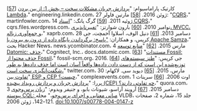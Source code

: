 [[57](ch11.html#Paramasivam2016th-marker)] کارتیک پاراماسیوام:
"[پردازش جریان مشکلات سخت – بخش 1: از بین بردن Lambda](https://engineering.linkedin.com/blog/2016/06/stream-processing-hard-problems-part-1-killing-lambda)،" engineering.linkedin.com، 27 ژوئن 2016. [[58](ch11.html#Fowler2011xt-marker)] مارتین فاولر:
"[CQRS](http://martinfowler.com/bliki/CQRS.html)،" martinfowler.com، 14 ژوئیه 2011. [[59](ch11.html#Young2010td-marker)] گرگ یانگ:
"[اسناد CQRS](https://cqrs.files.wordpress.com/2010/11/cqrs_documents.pdf)،"
cqrs.files.wordpress.com، نوامبر 2010. [[60](ch11.html#Schwartz2013ur_ch11-marker)] بارون شوارتز:
"[تغییرناپذیری،
MVCC، و جمع‌آوری زباله](http://www.xaprb.com/blog/2013/12/28/immutability-mvcc-and-garbage-collection/)،" xaprb.com، 28 دسامبر 2013. [[61](ch11.html#Eloff2015xu-marker)] دنیل الوف، اسلاوا آخمچت، جی کرپس، و همکاران:
["پاسخ: برگرداندن پایگاه داده از درون به بیرون با
Apache Samza](https://news.ycombinator.com/item?id=9145197)،" بحث Hacker News، news.ycombinator.com، 4 مارس 2015. [[62](ch11.html#DatomicExcision-marker)] "[منابع توسعه Datomic: حذف](http://docs.datomic.com/excision.html)،" Cognitect, Inc.، docs.datomic.com. [[63](ch11.html#FossilShun-marker)] "[مستندات Fossil: حذف محتوا از Fossil](http://fossil-scm.org/index.html/doc/trunk/www/shunning.wiki)،" fossil-scm.org، 2016. [[64](ch11.html#Kreps2015zt-marker)] جی کرپس:
"[طنز سیستم‌های توزیع‌شده
این است که از دست دادن داده‌ها واقعاً آسان است اما حذف داده‌ها به طور شگفت‌انگیزی سخت است،](https://twitter.com/jaykreps/status/582580836425330688)" twitter.com، 30 مارس،
2015. [[65](ch11.html#Luckham2006tv-marker)] دیوید سی. لاکهام:
"[تفاوت بین ESP و CEP چیست؟](http://www.complexevents.com/2006/08/01/what%E2%80%99s-the-difference-between-esp-and-cep/)،" complexevents.com، 1 اوت 2006. [[66](ch11.html#Perera2015tz-marker)] سریناث پررا:
"[پردازش جریان و پردازش رویداد پیچیده (CEP) چه تفاوتی دارند؟](https://www.quora.com/How-is-stream-processing-and-complex-event-processing-CEP-different)،" quora.com، 3 دسامبر 2015. [[67](ch11.html#Arasu2006df-marker)] آرویند آراسو، شیوناث بابو، و جنیفر ویدوم:
"[زبان پرس‌وجوی پیوسته CQL:
مبانی معنایی و اجرای پرس‌وجو](http://research.microsoft.com/pubs/77607/cql.pdf)،" مجله VLDB، جلد 15، شماره 2، صفحات
121–142، ژوئن 2006.
[doi:10.1007/s00778-004-0147-z](http://dx.doi.org/10.1007/s00778-004-0147-z)